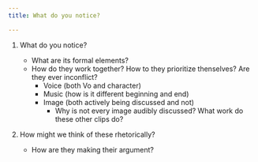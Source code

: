 ```yaml
---
title: What do you notice?

---
```



1. What do you notice?
    - What are its formal elements? 
    - How do they work together? How to they prioritize thenselves? Are they ever inconflict?
        - Voice (both Vo and character)
        - Music (how is it different beginning and end)
        - Image (both actively being discussed and not)
            - Why is not every image audibly discussed? What work do these other clips do?

2. How might we think of these rhetorically?
    -  How are they making their argument?